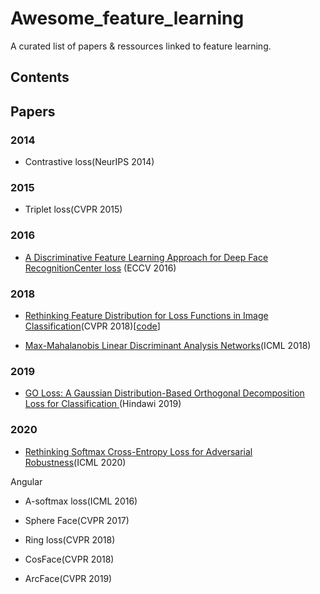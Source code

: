 # Awesome_feature_learning
A curated list of papers & ressources linked to feature learning.


## Contents



## Papers 

### 2014
- Contrastive loss(NeurIPS 2014)
### 2015
- Triplet loss(CVPR 2015)
### 2016
- [A Discriminative Feature Learning Approach for Deep Face RecognitionCenter loss](https://ydwen.github.io/papers/WenECCV16.pdf)
(ECCV 2016)
### 2018
- [Rethinking Feature Distribution for Loss Functions in Image Classification](https://arxiv.org/pdf/1803.02988.pdf)(CVPR 2018)[[code](https://github.com/WeitaoVan/L-GM-loss)]

- [Max-Mahalanobis Linear Discriminant Analysis Networks](https://arxiv.org/pdf/1802.09308.pdf)(ICML 2018)
### 2019
- [GO Loss: A Gaussian Distribution-Based Orthogonal Decomposition Loss for Classification ](http://downloads.hindawi.com/journals/complexity/2019/9206053.pdf)(Hindawi 2019)
### 2020
- [Rethinking Softmax Cross-Entropy Loss for Adversarial Robustness](https://arxiv.org/pdf/1905.10626.pdf)(ICML 2020)

Angular
- A-softmax loss(ICML 2016)
- Sphere Face(CVPR 2017)

- Ring loss(CVPR 2018)
- CosFace(CVPR 2018)

- ArcFace(CVPR 2019)
